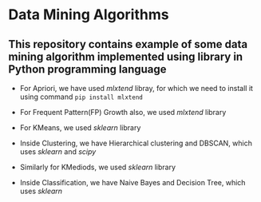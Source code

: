 # Data Mining Algorithms

## This repository contains example of some data mining algorithm implemented using library in Python programming language


- For Apriori, we have used *mlxtend* libray, for which we need to install it using command  `pip install mlxtend`

- For Frequent Pattern(FP) Growth also, we used *mlxtend* library

- For KMeans, we used *sklearn* library

- Inside Clustering, we have Hierarchical clustering and DBSCAN, which uses *sklearn* and *scipy*

- Similarly for KMediods, we used *sklearn* library

- Inside Classification, we have Naive Bayes and Decision Tree, which uses *sklearn*
